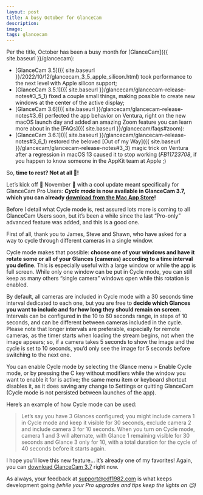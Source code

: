 ```yaml
---
layout: post
title: A busy October for GlanceCam
description:
image:
tags: glancecam
---
```

Per the title, October has been a busy month for [GlanceCam]({{ site.baseurl }}/glancecam):
- [GlanceCam 3.5]({{ site.baseurl }}/2022/10/12/glancecam_3_5_apple_silicon.html) took performance to the next level with Apple silicon support;
- [GlanceCam 3.5.1]({{ site.baseurl }}/glancecam/glancecam-release-notes#3_5_1) fixed a couple small things, making possible to create new windows at the center of the active display;
- [GlanceCam 3.6]({{ site.baseurl }}/glancecam/glancecam-release-notes#3_6) perfected the app behavior on Ventura, right on the new macOS launch day and added an amazing Zoom feature you can learn more about in the [FAQs]({{ site.baseurl }}/glancecam/faqs#zoom):
- [GlanceCam 3.6.1]({{ site.baseurl }}/glancecam/glancecam-release-notes#3_6_1) restored the beloved [Out of my Way]({{ site.baseurl }}/glancecam/glancecam-release-notes#3_3) magic trick on Ventura after a regression in macOS 13 caused it to stop working (_FB11723708_, if you happen to know someone in the AppKit team at Apple ;)

So, **time to rest? Not at all 💪!**

Let’s kick off 🎃 November 🎃 with a cool update meant specifically for GlanceCam Pro Users: **_Cycle mode_ is now available in GlanceCam 3.7, which you can already [download from the Mac App Store](https://itunes.apple.com/us/app/glancecam-ip-webcam-viewer/id1360797896?l=it&ls=1&mt=12)!**

Before I detail what Cycle mode is, rest assured lots more is coming to all GlanceCam Users soon, but it’s been a while since the last “Pro-only” advanced feature was added, and this is a good one. 

First of all, thank you to James, Steve and Shawn, who have asked for a way to cycle through different cameras in a single window. 

Cycle mode makes that possible: **choose one of your windows and have it rotate some or all of your Glances (cameras) according to a time interval you define**. This is especially useful with a large window or while the app is full screen.
While only one window can be put in Cycle mode, you can still keep as many others “single camera” windows open while this rotation is enabled. 

By default, all cameras are included in Cycle mode with a 30 seconds time interval dedicated to each one, but you are free to **decide which Glances you want to include and for how long they should remain on screen**.
Intervals can be configured in the 10 to 60 seconds range, in steps of 10 seconds, and can be different between cameras included in the cycle. Please note that longer intervals are preferable, especially for remote cameras, as the timer starts when loading the stream begins, not when the image appears; so, if a camera takes 5 seconds to show the image and the cycle is set to 10 seconds, you’d only see the image for 5 seconds before switching to the next one. 

You can enable Cycle mode by selecting the Glance menu > Enable Cycle mode, or by pressing the C key without modifiers while the window you want to enable it for is active; the same menu item or keyboard shortcut disables it, as it does saving any change to Settings or quitting GlanceCam (Cycle mode is not persisted between launches of the app). 

Here’s an example of how Cycle mode can be used:
> Let’s say you have 3 Glances configured; you might include camera 1 in Cycle mode and keep it visible for 30 seconds, exclude camera 2 and include camera 3 for 10 seconds. When you turn on Cycle mode, camera 1 and 3 will alternate, with Glance 1 remaining visible for 30 seconds and Glance 3 only for 10, with a total duration for the cycle of 40 seconds before it starts again. 

I hope you’ll love this new feature… it’s already one of my favorites! Again, you can [download GlanceCam 3.7](https://itunes.apple.com/us/app/glancecam-ip-webcam-viewer/id1360797896?l=it&ls=1&mt=12) right now.

As always, your feedback at [support@cdf1982.com](mailto:support@cdf1982.com) is what keeps development going _(while your Pro upgrades and tips keep the lights on 😉)_ 